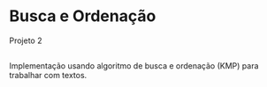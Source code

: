 # Busca e Ordenação

Projeto 2

##

Implementação usando algoritmo de busca e ordenação (KMP) para trabalhar com textos.
